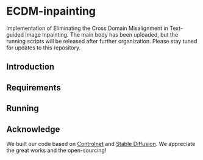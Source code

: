 # ECDM-inpainting
 Implementation of Eliminating the Cross Domain Misalignment in Text-guided Image Inpainting. The main body has been uploaded, but the running scripts will be released after further organization. Please stay tuned for updates to this repository.

## Introduction

## Requirements

## Running

## Acknowledge
We built our code based on [Controlnet](https://github.com/lllyasviel/ControlNet) and [Stable Diffusion](https://github.com/CompVis/stable-diffusion). We appreciate the great works and the open-sourcing!

